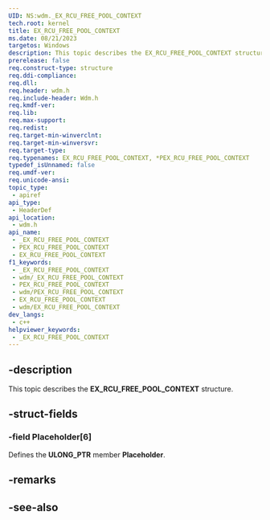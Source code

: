 ```yaml
---
UID: NS:wdm._EX_RCU_FREE_POOL_CONTEXT
tech.root: kernel
title: EX_RCU_FREE_POOL_CONTEXT
ms.date: 08/21/2023
targetos: Windows
description: This topic describes the EX_RCU_FREE_POOL_CONTEXT structure.
prerelease: false
req.construct-type: structure
req.ddi-compliance: 
req.dll: 
req.header: wdm.h
req.include-header: Wdm.h
req.kmdf-ver: 
req.lib: 
req.max-support: 
req.redist: 
req.target-min-winverclnt: 
req.target-min-winversvr: 
req.target-type: 
req.typenames: EX_RCU_FREE_POOL_CONTEXT, *PEX_RCU_FREE_POOL_CONTEXT
typedef_isUnnamed: false
req.umdf-ver: 
req.unicode-ansi: 
topic_type:
 - apiref
api_type:
 - HeaderDef
api_location:
 - wdm.h
api_name:
 - _EX_RCU_FREE_POOL_CONTEXT
 - PEX_RCU_FREE_POOL_CONTEXT
 - EX_RCU_FREE_POOL_CONTEXT
f1_keywords:
 - _EX_RCU_FREE_POOL_CONTEXT
 - wdm/_EX_RCU_FREE_POOL_CONTEXT
 - PEX_RCU_FREE_POOL_CONTEXT
 - wdm/PEX_RCU_FREE_POOL_CONTEXT
 - EX_RCU_FREE_POOL_CONTEXT
 - wdm/EX_RCU_FREE_POOL_CONTEXT
dev_langs:
 - c++
helpviewer_keywords:
 - _EX_RCU_FREE_POOL_CONTEXT
---
```


## -description

This topic describes the **EX_RCU_FREE_POOL_CONTEXT** structure.

## -struct-fields

### -field Placeholder[6]

Defines the **ULONG_PTR** member **Placeholder**.

## -remarks

## -see-also
